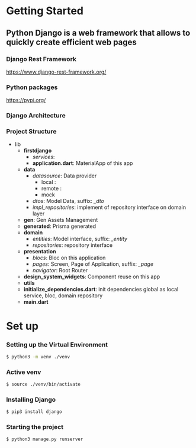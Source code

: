 # Getting Started

## Python Django is a web framework that allows to quickly create efficient web pages

### Django Rest Framework
https://www.django-rest-framework.org/

### Python packages
https://pypi.org/

### Django Architecture

### Project Structure
- lib
    - __firstdjango__
        - _services_: 
        - __application.dart__: MaterialApp of this app
    - __data__
        - _datasource_: Data provider
            - local :
            - remote :
            - mock
        - _dtos_: Model Data, suffix: *_dto*
        - _impl_repositories_: implement of repository interface on domain layer
    - __gen__: Gen Assets Management
    - __generated__: Prisma generated
    - __domain__
        - _entities_: Model interface, suffix: *_entity*
        - _repositories_: repository interface
    - __presentation__
        - _blocs_: Bloc on this application
        - _pages_: Screen, Page of Application, suffix: *_page*
        - _navigator_: Root Router
    - __design_system_widgets__: Component reuse on this app
    - __utils__
    - __initialize_dependencies.dart__: init dependencies global as local service, bloc, domain repository
    - __main.dart__

# Set up

### Setting up the Virtual Environment
```sh
$ python3 -m venv ./venv
```
### Active venv
```sh
$ source ./venv/bin/activate
```
### Installing Django
```sh
$ pip3 install django
```
### Starting the project
```sh
$ python3 manage.py runserver
```

